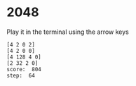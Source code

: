 # 2048
Play it in the terminal using the arrow keys

```
[4 2 0 2]
[4 2 0 0]
[4 128 4 0]
[2 32 2 0]
score:  804
step:  64
```
